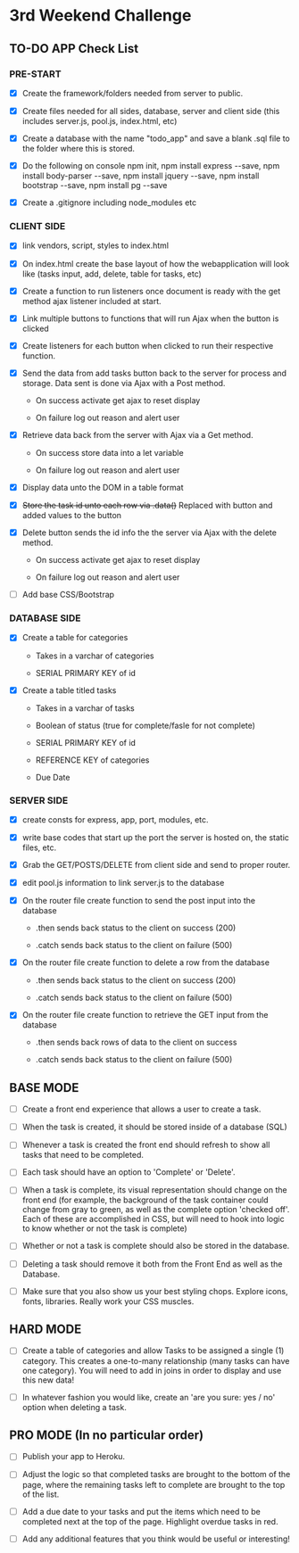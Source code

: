 # 3rd Weekend Challenge

## TO-DO APP Check List

### PRE-START


- [x] Create the framework/folders needed from server to public. 

- [x] Create files needed for all sides, database, server and client side (this includes server.js, pool.js, index.html, etc)

- [x] Create a database with the name "todo_app" and save a blank .sql file to the folder where this is stored. 

- [x] Do the following on console npm init, npm install express --save, npm install body-parser --save, npm install jquery --save, npm install bootstrap --save, npm install pg --save

- [x] Create a .gitignore including node_modules etc


### CLIENT SIDE

- [x] link vendors, script, styles to index.html

- [x] On index.html create the base layout of how the webapplication will look like (tasks input, add, delete, table for tasks, etc)

- [x] Create a function to run listeners once document is ready with the get method ajax listener included at start.  

- [x] Link multiple buttons to functions that will run Ajax when the button is clicked

- [x] Create listeners for each button when clicked to run their respective function.

- [x] Send the data from add tasks button back to the server for process and storage. Data sent is done via Ajax with a Post method. 

    - On success activate get ajax to reset display
    
    - On failure log out reason and alert user 

- [x] Retrieve data back from the server with Ajax via a Get method.

    - On success store data into a let variable 
    
    - On failure log out reason and alert user 

- [x] Display data unto the DOM in a table format 

- [x] ~~Store the task id unto each row via .data()~~ Replaced with button and added values to the button

- [x] Delete button sends the id info the the server via Ajax with the delete method. 

    - On success activate get ajax to reset display
    
    - On failure log out reason and alert user 

- [ ] Add base CSS/Bootstrap


### DATABASE SIDE 


- [x] Create a table for categories

    - Takes in a varchar of categories

    - SERIAL PRIMARY KEY of id

- [x] Create a table titled tasks

    - Takes in a varchar of tasks
    
    - Boolean of status (true for complete/fasle for not complete)

    - SERIAL PRIMARY KEY of id

    - REFERENCE KEY of categories

    - Due Date 


### SERVER SIDE 


- [x] create consts for express, app, port, modules, etc. 

- [x] write base codes that start up the port the server is hosted on, the static files, etc. 

- [x] Grab the GET/POSTS/DELETE from client side and send to proper router. 

- [x] edit pool.js information to link server.js to the database 

- [x] On the router file create function to send the post input into the database 

    - .then sends back status to the client on success (200)
    
    - .catch sends back status to the client on failure (500)

- [x] On the router file create function to delete a row from the database 

    - .then sends back status to the client on success (200)
    
    - .catch sends back status to the client on failure (500)
    
- [x] On the router file create function to retrieve the GET input from the database 

    - .then sends back rows of data to the client on success

    - .catch sends back status to the client on failure (500)


## BASE MODE

- [ ] Create a front end experience that allows a user to create a task.

- [ ] When the task is created, it should be stored inside of a database (SQL)

- [ ] Whenever a task is created the front end should refresh to show all tasks that need to be completed.

- [ ] Each task should have an option to 'Complete' or 'Delete'.

- [ ] When a task is complete, its visual representation should change on the front end (for example, the background of the task container could change from gray to green, as well as the complete option 'checked off'. Each of these are accomplished in CSS, but will need to hook into logic to know whether or not the task is complete)

- [ ] Whether or not a task is complete should also be stored in the database.

- [ ] Deleting a task should remove it both from the Front End as well as the Database.

- [ ] Make sure that you also show us your best styling chops. Explore icons, fonts, libraries. Really work your CSS muscles.

## HARD MODE

- [ ] Create a table of categories and allow Tasks to be assigned a single (1) category. This creates a one-to-many relationship (many tasks can have one category). You will need to add in joins in order to display and use this new data!

- [ ] In whatever fashion you would like, create an 'are you sure: yes / no' option when deleting a task.

## PRO MODE (In no particular order)

- [ ] Publish your app to Heroku.

- [ ] Adjust the logic so that completed tasks are brought to the bottom of the page, where the remaining tasks left to complete are brought to the top of the list.

- [ ] Add a due date to your tasks and put the items which need to be completed next at the top of the page. Highlight overdue tasks in red.

- [ ] Add any additional features that you think would be useful or interesting!
